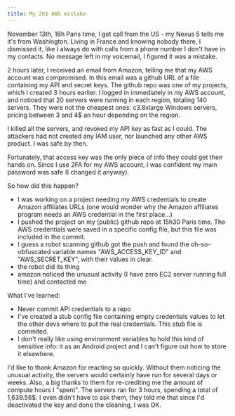 ```yaml
---
title: My 2K$ AWS mistake
---
```


November 13th, 18h Paris time, I get call from the US - my Nexus 5 tells me it's from Washington. Living in France and knowing nobody there, I dismissed it, like I always do with calls from a phone number I don't have in my contacts.
No message left in my voicemail, I figured it was a mistake.

2 hours later, I received an email from Amazon, telling me that my AWS account was compromised. In this email was a github URL of a file containing my API and secret keys. The github repo was one of my projects, which I created 3 hours earlier.
I logged in immediately in my AWS account, and noticed that 20 servers were running in each region, totaling 140 servers. They were not the cheapest ones: c3.8xlarge Windows servers, pricing between 3 and 4$ an hour depending on the region.

I killed all the servers, and revoked my API key as fast as I could.
The attackers had not created any IAM user, nor launched any other AWS product. I was safe by then.

Fortunately, that access key was the only piece of info they could get their hands on. Since I use 2FA for my AWS account, I was confident my main password was safe (I changed it anyway).

So how did this happen?

- I was working on a project needing my AWS credentials to create Amazon affiliates URLs (one would wonder why the Amazon affiliates program needs an AWS credential in the first place...)
- I pushed the project on my (public) github repo at 15h30 Paris time. The AWS credentials were saved in a specific config file, but this file was included in the commit.
- I guess a robot scanning github got the push and found the oh-so-obfuscated variable names "AWS_ACCESS_KEY_ID" and "AWS_SECRET_KEY", with their values in clear.
- the robot did its thing
- amazon noticed the unusual activity (I have zero EC2 server running full time) and contacted me

What I've learned:

- Never commit API credentials to a repo
- I've created a stub config file containing empty credentials values to let the other devs where to put the real credentials. This stub file is commited.
- I don't really like using environment variables to hold this kind of sensitive info: it as an Android project and I can't figure out how to store it elsewhere.

I'd like to thank Amazon for reacting so quickly. Without them noticing the unusual activity, the servers would certainly have run for several days or weeks.
Also, a big thanks to them for re-crediting me the amount of compute hours I "spent". The servers ran for 3 hours, spending a total of 1,639.56$. I even didn't have to ask them, they told me that since I'd deactivated the key and done the cleaning, I was OK.
